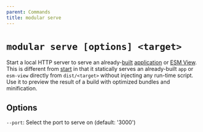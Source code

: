 ```yaml
---
parent: Commands
title: modular serve
---
```


# `modular serve [options] <target>`

Start a local HTTP server to serve an already-[built](./build.md)
[application](../package-types/app.md) or
[ESM View](../package-types/esm-view.md). This is different from
[start](./start.md) in that it statically serves an already-built `app` or
`esm-view` directly from `dist/<target>` without injecting any run-time script.
Use it to preview the result of a build with optimized bundles and minification.

## Options

`--port`: Select the port to serve on (default: '3000')
